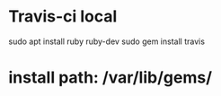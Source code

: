 #  Travis-ci   local

sudo apt install ruby ruby-dev
sudo gem install travis
# install path: /var/lib/gems/
